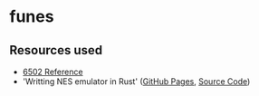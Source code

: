 # funes

## Resources used

- [6502 Reference](https://www.nesdev.org/obelisk-6502-guide/reference.html)
- 'Writting NES emulator in Rust' ([GitHub Pages](https://bugzmanov.github.io/nes_ebook/chapter_1.html), [Source Code](https://github.com/bugzmanov/nes_ebook/tree/master))
